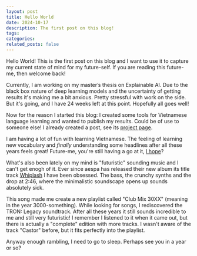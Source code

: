 ```yaml
---
layout: post
title: Hello World
date: 2024-10-17
description: The first post on this blog!
tags:
categories:
related_posts: false
---
```


Hello World! This is the first post on this blog and I want to use it to capture my current state of mind for my future-self. If you are reading this future-me, then welcome back!

Currently, I am working on my master’s thesis on Explainable AI. Due to the black box nature of deep learning models and the uncertainty of getting results it's making me a bit anxious. Pretty stressful with work on the side. But it's going, and I have 24 weeks left at this point. Hopefully all goes well!

Now for the reason I started this blog: I created some tools for Vietnamese language learning and wanted to publish my results. Could be of use to someone else! I already created a post, see its [project page](/projects/vietnamese-language-tools/).

I am having a lot of fun with learning Vietnamese. The feeling of learning new vocabulary and _finally_ understanding some headlines after all these years feels great! Future-me, you're still having a go at it, [I hope](/assets/img/blog/other/duo_laser.png)?

What's also been lately on my mind is "futuristic" sounding music and I can't get enogh of it. Ever since aespa has released their new album its title track [Whiplash](https://www.youtube.com/watch?v=jWQx2f-CErU) I have been obsessed. The bass, the crunchy synths and the drop at 2:46, where the minimalistic soundscape opens up sounds absolutely sick.

This song made me create a new playlist called "Club Mix 30XX" (meaning in the year 3000-something). While looking for songs, I rediscovered the TRON: Legacy soundtrack. After all these years it still sounds incredible to me and still very futuristic! I remember I listened to it when it came out, but there is actually a "complete" edition with more tracks. I wasn't aware of the track "Castor" before, but it fits perfectly into the playlist.

Anyway enough rambling, I need to go to sleep. Perhaps see you in a year or so?
